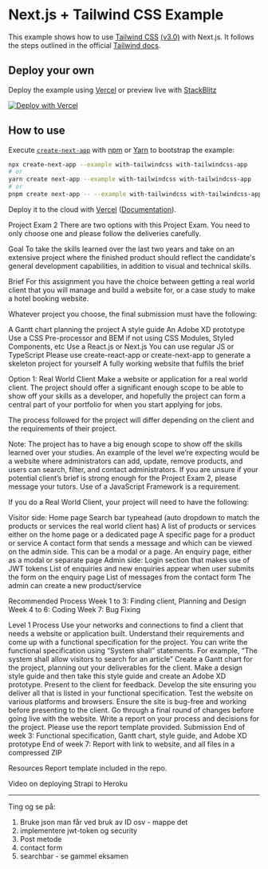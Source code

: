 # Next.js + Tailwind CSS Example

This example shows how to use [Tailwind CSS](https://tailwindcss.com/) [(v3.0)](https://tailwindcss.com/blog/tailwindcss-v3) with Next.js. It follows the steps outlined in the official [Tailwind docs](https://tailwindcss.com/docs/guides/nextjs).

## Deploy your own

Deploy the example using [Vercel](https://vercel.com?utm_source=github&utm_medium=readme&utm_campaign=next-example) or preview live with [StackBlitz](https://stackblitz.com/github/vercel/next.js/tree/canary/examples/with-tailwindcss)

[![Deploy with Vercel](https://vercel.com/button)](https://vercel.com/new/git/external?repository-url=https://github.com/vercel/next.js/tree/canary/examples/with-tailwindcss&project-name=with-tailwindcss&repository-name=with-tailwindcss)

## How to use

Execute [`create-next-app`](https://github.com/vercel/next.js/tree/canary/packages/create-next-app) with [npm](https://docs.npmjs.com/cli/init) or [Yarn](https://yarnpkg.com/lang/en/docs/cli/create/) to bootstrap the example:

```bash
npx create-next-app --example with-tailwindcss with-tailwindcss-app
# or
yarn create next-app --example with-tailwindcss with-tailwindcss-app
# or
pnpm create next-app -- --example with-tailwindcss with-tailwindcss-app
```

Deploy it to the cloud with [Vercel](https://vercel.com/new?utm_source=github&utm_medium=readme&utm_campaign=next-example) ([Documentation](https://nextjs.org/docs/deployment)).

Project Exam 2
There are two options with this Project Exam. You need to only choose one and please follow the deliveries carefully.

Goal
To take the skills learned over the last two years and take on an extensive project where the finished product should reflect the candidate's general development capabilities, in addition to visual and technical skills.

Brief
For this assignment you have the choice between getting a real world client that you will manage and build a website for, or a case study to make a hotel booking website.

Whatever project you choose, the final submission must have the following:

A Gantt chart planning the project
A style guide
An Adobe XD prototype
Use a CSS Pre-processor and BEM if not using CSS Modules, Styled Components, etc
Use a React.js or Next.js
You can use regular JS or TypeScript
Please use create-react-app or create-next-app to generate a skeleton project for yourself
A fully working website that fulfils the brief

Option 1: Real World Client
Make a website or application for a real world client. The project should offer a significant enough scope to be able to show off your skills as a developer, and hopefully the project can form a central part of your portfolio for when you start applying for jobs.

The process followed for the project will differ depending on the client and the requirements of their project.

Note: The project has to have a big enough scope to show off the skills learned over your studies. An example of the level we’re expecting would be a website where administrators can add, update, remove products, and users can search, filter, and contact administrators. If you are unsure if your potential client’s brief is strong enough for the Project Exam 2, please message your tutors. Use of a JavaScript Framework is a requirement.

If you do a Real World Client, your project will need to have the following:

Visitor side:
Home page
Search bar typeahead (auto dropdown to match the products or services the real world client has)
A list of products or services either on the home page or a dedicated page
A specific page for a product or service
A contact form that sends a message and which can be viewed on the admin side. This can be a modal or a page.
An enquiry page, either as a modal or separate page
Admin side:
Login section that makes use of JWT tokens
List of enquiries and new enquiries appear when user submits the form on the enquiry page
List of messages from the contact form
The admin can create a new product/service

Recommended Process
Week 1 to 3: Finding client, Planning and Design Week 4 to 6: Coding Week 7: Bug Fixing

Level 1 Process
Use your networks and connections to find a client that needs a website or application built.
Understand their requirements and come up with a functional specification for the project. You can write the functional specification using “System shall” statements. For example, “The system shall allow visitors to search for an article”
Create a Gantt chart for the project, planning out your deliverables for the client.
Make a design style guide and then take this style guide and create an Adobe XD prototype. Present to the client for feedback.
Develop the site ensuring you deliver all that is listed in your functional specification.
Test the website on various platforms and browsers. Ensure the site is bug-free and working before presenting to the client.
Go through a final round of changes before going live with the website.
Write a report on your process and decisions for the project. Please use the report template provided.
Submission
End of week 3: Functional specification, Gantt chart, style guide, and Adobe XD prototype End of week 7: Report with link to website, and all files in a compressed ZIP

Resources
Report template included in the repo.

Video on deploying Strapi to Heroku

---

Ting og se på:

1. Bruke json man får ved bruk av ID osv - mappe det
2. implementere jwt-token og security
3. Post metode
4. contact form
5. searchbar - se gammel eksamen
